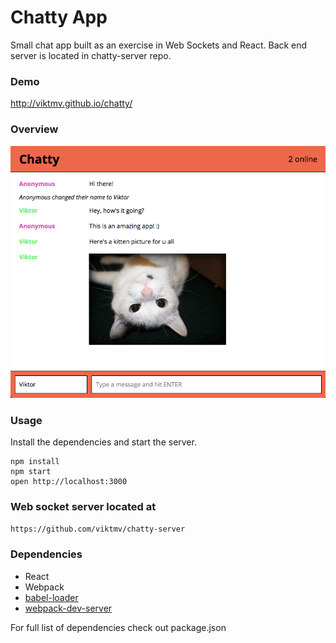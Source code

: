 Chatty App
=====================
Small chat app built as an exercise in Web Sockets and React. Back end server is located in chatty-server repo.

### Demo

http://viktmv.github.io/chatty/

### Overview

![](./docs/screenshot1.png)

### Usage

Install the dependencies and start the server.

```
npm install
npm start
open http://localhost:3000
```
### Web socket server located at

`https://github.com/viktmv/chatty-server`

### Dependencies

* React
* Webpack
* [babel-loader](https://github.com/babel/babel-loader)
* [webpack-dev-server](https://github.com/webpack/webpack-dev-server)

For full list of dependencies check out package.json
